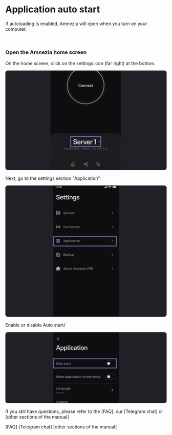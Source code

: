 # Application auto start

If autoloading is enabled, Amnezia will open when you turn on your computer.

&nbsp;

### Open the Amnezia home screen


 On the home screen, click on the settings icon (far right) at the bottom.

![instruction 1](https://raw.githubusercontent.com/Aftershock669/amnezia-open-docs/master/docs/en/instructions/17_application-autostart/img/aa_en_1.png)

Next, go to the settings section "Application"

![instruction 1](https://raw.githubusercontent.com/Aftershock669/amnezia-open-docs/master/docs/en/instructions/17_application-autostart/img/aa_en_2.png)

Enable or disable Auto start/

![instruction 1](https://raw.githubusercontent.com/Aftershock669/amnezia-open-docs/master/docs/en/instructions/17_application-autostart/img/aa_en_3.png)

If you still have questions, please refer to the [FAQ], our [Telegram chat] or [other sections of the manual]

[amnezia-site-ext-link]: https://amnezia-web-nx1r.vercel.app
[about-int-link]: /about
[FAQ]
[Telegram chat] 
[other sections of the manual]














